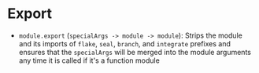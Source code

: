 # Export

- `module.export` (`specialArgs -> module -> module`): Strips the module and its
  imports of `flake`, `seal`, `branch`, and `integrate` prefixes and ensures
  that the `specialArgs` will be merged into the module arguments any time it is
  called if it's a function module
